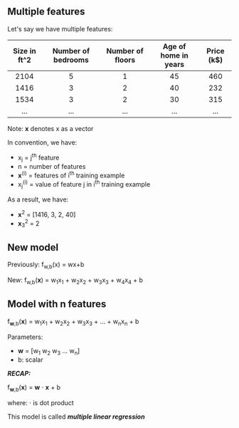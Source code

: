 ## Multiple features

Let's say we have multiple features:

|Size in ft^2|Number of bedrooms|Number of floors|Age of home in years|Price (k$)|
|:---:|:---:|:---:|:---:|:---:|
|2104|5|1|45|460|
|1416|3|2|40|232|
|1534|3|2|30|315|
|...|...|...|...|...|

Note: **x** denotes x as a vector

In convention, we have:
- x<sub>j</sub> = j<sup>th</sup> feature
- n = number of features
- **x**<sup>(i)</sup> = features of i<sup>th</sup> training example
- x<sub>j</sub><sup>(i)</sup> = value of feature j in i<sup>th</sup> training example

As a result, we have:
- **x**<sup>2</sup> = [1416, 3, 2, 40]
- **x**<sub>3</sub><sup>2</sup> = 2

## New model

Previously: f<sub>w,b</sub>(x) = wx+b

New: f<sub>w,b</sub>(**x**) = w<sub>1</sub>x<sub>1</sub> + w<sub>2</sub>x<sub>2</sub> + w<sub>3</sub>x<sub>3</sub> + w<sub>4</sub>x<sub>4</sub> + b

## Model with n features

f<sub>**w**,b</sub>(**x**) = w<sub>1</sub>x<sub>1</sub> + w<sub>2</sub>x<sub>2</sub> + w<sub>3</sub>x<sub>3</sub> + ... + w<sub>n</sub>x<sub>n</sub> + b

Parameters:
- **w** = [w<sub>1</sub> w<sub>2</sub> w<sub>3</sub> ... w<sub>n</sub>]
- b: scalar

***RECAP:***

f<sub>**w**,b</sub>(**x**) = **w** ⋅ **x** + b

where: ⋅ is dot product

This model is called ***multiple linear regression***
